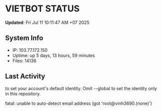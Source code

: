 # VIETBOT STATUS
**Updated**: Fri Jul 11 10:11:47 AM +07 2025

## System Info
- IP: 103.77.172.150
- Uptime: up 5 days, 13 hours, 59 minutes
- Files: 14136

## Last Activity

to set your account's default identity.
Omit --global to set the identity only in this repository.

fatal: unable to auto-detect email address (got 'root@vinh3690.(none)')
